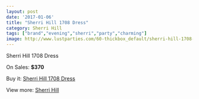 ```yaml
---
layout: post
date: '2017-01-06'
title: "Sherri Hill 1708 Dress"
category: Sherri Hill
tags: ["brand","evening","sherri","party","charming"]
image: http://www.lustparties.com/60-thickbox_default/sherri-hill-1708-dress.jpg
---
```

Sherri Hill 1708 Dress

On Sales: **$370**
<a href="https://www.lustparties.com/en/sherri-hill/15-sherri-hill-1708-dress.html"><amp-img layout="responsive" width="600" height="600" src="//www.lustparties.com/60-thickbox_default/sherri-hill-1708-dress.jpg" alt="Sherri Hill 1708 Dress 0" /></a>
<a href="https://www.lustparties.com/en/sherri-hill/15-sherri-hill-1708-dress.html"><amp-img layout="responsive" width="600" height="600" src="//www.lustparties.com/61-thickbox_default/sherri-hill-1708-dress.jpg" alt="Sherri Hill 1708 Dress 1" /></a>

Buy it: [Sherri Hill 1708 Dress](https://www.lustparties.com/en/sherri-hill/15-sherri-hill-1708-dress.html "Sherri Hill 1708 Dress")

View more: [Sherri Hill](https://www.lustparties.com/en/2-sherri-hill "Sherri Hill")